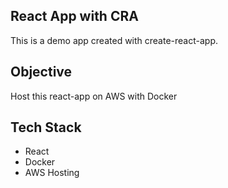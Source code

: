## React App with CRA

This is a demo app created with create-react-app.

## Objective

Host this react-app on AWS with Docker

## Tech Stack

-   React
-   Docker
-   AWS Hosting

